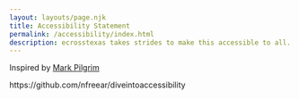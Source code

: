 ```yaml
---
layout: layouts/page.njk
title: Accessibility Statement
permalink: /accessibility/index.html
description: ecrosstexas takes strides to make this accessible to all.
---
```


<p class="">Inspired by <a href="hhttps://web.archive.org/web/20110927131211/http://diveintoaccessibility.org/">Mark Pilgrim</a></p>
https://github.com/nfreear/diveintoaccessibility